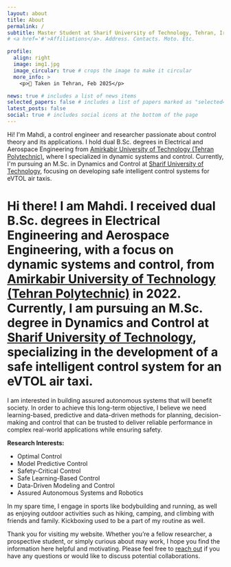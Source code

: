 ```yaml
---
layout: about
title: About
permalink: /
subtitle: Master Student at Sharif University of Technology, Tehran, Iran
# <a href='#'>Affiliations</a>. Address. Contacts. Moto. Etc.

profile:
  align: right
  image: img1.jpg
  image_circular: true # crops the image to make it circular
  more_info: >
    <p>📸 Taken in Tehran, Feb 2025</p>

news: true # includes a list of news items
selected_papers: false # includes a list of papers marked as "selected={true}"
latest_posts: false
social: true # includes social icons at the bottom of the page
---
```

Hi! I'm Mahdi, a control engineer and researcher passionate about control theory and its applications. I hold dual B.Sc. degrees in Electrical and Aerospace Engineering from [Amirkabir University of Technology (Tehran Polytechnic)](https://aut.ac.ir/en), where I specialized in dynamic systems and control. Currently, I'm pursuing an M.Sc. in Dynamics and Control at [Sharif University of Technology](https://en.sharif.edu/), focusing on developing safe intelligent control systems for eVTOL air taxis.
# Hi there! I am Mahdi. I received dual B.Sc. degrees in Electrical Engineering and Aerospace Engineering, with a focus on dynamic systems and control, from [Amirkabir University of Technology (Tehran Polytechnic)](https://aut.ac.ir/en) in 2022. Currently, I am pursuing an M.Sc. degree in Dynamics and Control at [Sharif University of Technology](https://en.sharif.edu/), specializing in the development of a safe intelligent control system for an eVTOL air taxi.

I am interested in building assured autonomous systems that will benefit society. In order to achieve this long-term objective,  I believe we need learning-based, predictive and data-driven methods for planning, decision-making and control that can be trusted to deliver reliable performance in complex real-world applications while ensuring safety.

**Research Interests:**
* Optimal Control
* Model Predictive Control
* Safety-Critical Control
* Safe Learning-Based Control
* Data-Driven Modeling and Control
* Assured Autonomous Systems and Robotics

In my spare time, I engage in sports like bodybuilding and running, as well as enjoying outdoor activities such as hiking, camping, and climbing with friends and family. Kickboxing used to be a part of my routine as well.

Thank you for visiting my website. Whether you’re a fellow researcher, a prospective student, or simply curious about may work, I hope you find the information here helpful and motivating. Please feel free to [reach out](mailto:m.shahrajabian99@gmail.com) if you have any questions or would like to discuss potential collaborations.

